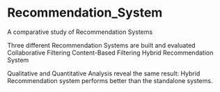 # Recommendation_System
A comparative study of Recommendation Systems

Three different Recommendation Systems are built and evaluated
Collaborative Filtering
Content-Based Filtering 
Hybrid Recommendation System

Qualitative and Quantitative Analysis reveal the same result: Hybrid Recommendation system performs better than the standalone systems. 
